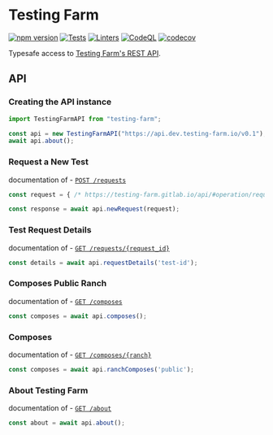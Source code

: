 # Testing Farm

[![npm version][npm-status]][npm] [![Tests][test-status]][test] [![Linters][lint-status]][lint] [![CodeQL][codeql-status]][codeql] [![codecov][codecov-status]][codecov]

[npm]: https://www.npmjs.com/package/testing-farm
[npm-status]: https://badgen.net/npm/v/testing-farm

[test]: https://github.com/redhat-plumbers-in-action/testing-farm/actions/workflows/tests.yml
[test-status]: https://github.com/redhat-plumbers-in-action/testing-farm/actions/workflows/tests.yml/badge.svg

[lint]: https://github.com/redhat-plumbers-in-action/testing-farm/actions/workflows/lint.yml
[lint-status]: https://github.com/redhat-plumbers-in-action/testing-farm/actions/workflows/lint.yml/badge.svg

[codeql]: https://github.com/redhat-plumbers-in-action/testing-farm/actions/workflows/codeql-analysis.yml
[codeql-status]: https://github.com/redhat-plumbers-in-action/testing-farm/actions/workflows/codeql-analysis.yml/badge.svg

[codecov]: https://app.codecov.io/gh/redhat-plumbers-in-action/testing-farm
[codecov-status]: https://codecov.io/github/redhat-plumbers-in-action/testing-farm/branch/main/graph/badge.svg?token=EqTfXgwKz2

Typesafe access to [Testing Farm's REST API](https://testing-farm.gitlab.io/api/).

## API

### Creating the API instance

```typescript
import TestingFarmAPI from "testing-farm";

const api = new TestingFarmAPI("https://api.dev.testing-farm.io/v0.1");
await api.about();
```

### Request a New Test

documentation of - [`POST /requests`](https://testing-farm.gitlab.io/api/#operation/requestsPost)

```typescript
const request = { /* https://testing-farm.gitlab.io/api/#operation/requestsPost */ }

const response = await api.newRequest(request);
```

### Test Request Details

documentation of - [`GET /requests/{request_id}`](https://testing-farm.gitlab.io/api/#operation/requestsGet)

```typescript
const details = await api.requestDetails('test-id');
```

### Composes Public Ranch

documentation of - [`GET /composes`](https://testing-farm.gitlab.io/api/#operation/composesGetPublic)

```typescript
const composes = await api.composes();
```

### Composes

documentation of - [`GET /composes/{ranch}`](https://testing-farm.gitlab.io/api/#operation/composesGet)

```typescript
const composes = await api.ranchComposes('public');
```

### About Testing Farm

documentation of - [`GET /about`](https://testing-farm.gitlab.io/api/#operation/aboutGet)

```typescript
const about = await api.about();
```
